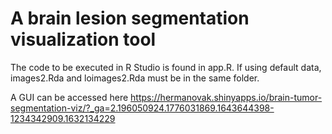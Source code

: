 # A brain lesion segmentation visualization tool

The code to be executed in R Studio is found in app.R. If using default data, images2.Rda and loimages2.Rda must be in the same folder.


A GUI can be accessed here https://hermanovak.shinyapps.io/brain-tumor-segmentation-viz/?_ga=2.196050924.1776031869.1643644398-1234342909.1632134229 
